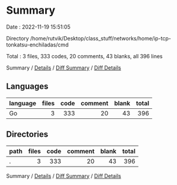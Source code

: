 # Summary

Date : 2022-11-19 15:51:05

Directory /home/rutvik/Desktop/class_stuff/networks/home/ip-tcp-tonkatsu-enchiladas/cmd

Total : 3 files,  333 codes, 20 comments, 43 blanks, all 396 lines

Summary / [Details](details.md) / [Diff Summary](diff.md) / [Diff Details](diff-details.md)

## Languages
| language | files | code | comment | blank | total |
| :--- | ---: | ---: | ---: | ---: | ---: |
| Go | 3 | 333 | 20 | 43 | 396 |

## Directories
| path | files | code | comment | blank | total |
| :--- | ---: | ---: | ---: | ---: | ---: |
| . | 3 | 333 | 20 | 43 | 396 |

Summary / [Details](details.md) / [Diff Summary](diff.md) / [Diff Details](diff-details.md)